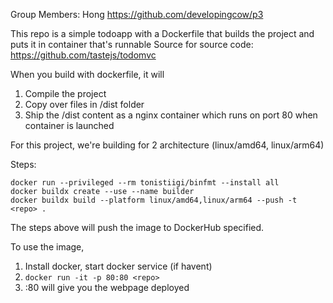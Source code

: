 Group Members: Hong
https://github.com/developingcow/p3

This repo is a simple todoapp with a Dockerfile that builds the project and puts it in container that's runnable
Source for source code: https://github.com/tastejs/todomvc

When you build with dockerfile, it will
1. Compile the project
2. Copy over files in /dist folder
3. Ship the /dist content as a nginx container which runs on port 80 when container is launched
   
For this project, we're building for 2 architecture (linux/amd64, linux/arm64)

Steps:
```
docker run --privileged --rm tonistiigi/binfmt --install all
docker buildx create --use --name builder
docker buildx build --platform linux/amd64,linux/arm64 --push -t <repo> .
```

The steps above will push the image to DockerHub <repo> specified.

To use the image,

1. Install docker, start docker service (if havent)
2. `docker run -it -p 80:80 <repo>`
3. <host-ip>:80 will give you the webpage deployed
